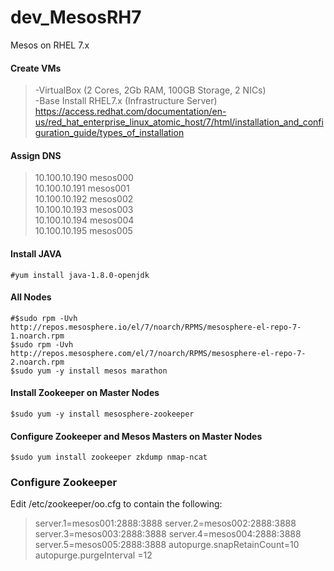# dev_MesosRH7
Mesos on RHEL 7.x

#### Create VMs
>-VirtualBox (2 Cores, 2Gb RAM, 100GB Storage, 2 NICs)<br/>
>-Base Install RHEL7.x (Infrastructure Server)<br/>
> https://access.redhat.com/documentation/en-us/red_hat_enterprise_linux_atomic_host/7/html/installation_and_configuration_guide/types_of_installation <br/>

#### Assign DNS
>10.100.10.190 mesos000<br/>
>10.100.10.191 mesos001<br/>
>10.100.10.192 mesos002<br/>
>10.100.10.193 mesos003<br/>
>10.100.10.194 mesos004<br/>
>10.100.10.195 mesos005<br/>

#### Install JAVA
`#yum install java-1.8.0-openjdk`<br/>

####

#### All Nodes
```
#$sudo rpm -Uvh http://repos.mesosphere.io/el/7/noarch/RPMS/mesosphere-el-repo-7-1.noarch.rpm
$sudo rpm -Uvh http://repos.mesosphere.com/el/7/noarch/RPMS/mesosphere-el-repo-7-2.noarch.rpm
$sudo yum -y install mesos marathon
```

#### Install Zookeeper on Master Nodes
`$sudo yum -y install mesosphere-zookeeper`<br/>

#### Configure Zookeeper and Mesos Masters on Master Nodes
`$sudo yum install zookeeper zkdump nmap-ncat`<br/>

### Configure Zookeeper
Edit /etc/zookeeper/oo.cfg to contain the following: <br/>
>server.1=mesos001:2888:3888
>server.2=mesos002:2888:3888
>server.3=mesos003:2888:3888
>server.4=mesos004:2888:3888
>server.5=mesos005:2888:3888
>autopurge.snapRetainCount=10
>autopurge.purgeInterval =12

